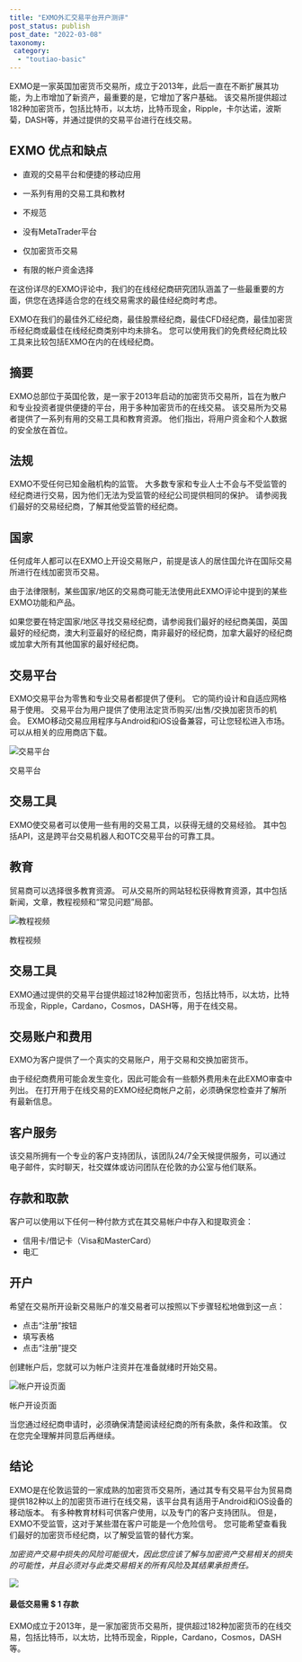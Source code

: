```yaml
---
title: "EXMO外汇交易平台开户测评"
post_status: publish
post_date: "2022-03-08"
taxonomy:
 category: 
  - "toutiao-basic"
---
```


EXMO是一家英国加密货币交易所，成立于2013年，此后一直在不断扩展其功能，为上市增加了新资产，最重要的是，它增加了客户基础。 该交易所提供超过182种加密货币，包括比特币，以太坊，比特币现金，Ripple，卡尔达诺，波斯菊，DASH等，并通过提供的交易平台进行在线交易。

## EXMO 优点和缺点

- 直观的交易平台和便捷的移动应用
- 一系列有用的交易工具和教材

- 不规范
- 没有MetaTrader平台
- 仅加密货币交易
- 有限的帐户资金选择

在这份详尽的EXMO评论中，我们的在线经纪商研究团队涵盖了一些最重要的方面，供您在选择适合您的在线交易需求的最佳经纪商时考虑。

EXMO在我们的最佳外汇经纪商，最佳股票经纪商，最佳CFD经纪商，最佳加密货币经纪商或最佳在线经纪商类别中均未排名。 您可以使用我们的免费经纪商比较工具来比较包括EXMO在内的在线经纪商。

## 摘要

EXMO总部位于英国伦敦，是一家于2013年启动的加密货币交易所，旨在为散户和专业投资者提供便捷的平台，用于多种加密货币的在线交易。 该交易所为交易者提供了一系列有用的交易工具和教育资源。 他们指出，将用户资金和个人数据的安全放在首位。

## 法规

EXMO不受任何已知金融机构的监管。 大多数专家和专业人士不会与不受监管的经纪商进行交易，因为他们无法为受监管的经纪公司提供相同的保护。 请参阅我们最好的交易经纪商，了解其他受监管的经纪商。

## 国家

任何成年人都可以在EXMO上开设交易账户，前提是该人的居住国允许在国际交易所进行在线加密货币交易。

由于法律限制，某些国家/地区的交易商可能无法使用此EXMO评论中提到的某些EXMO功能和产品。

如果您要在特定国家/地区寻找交易经纪商，请参阅我们最好的经纪商美国，英国最好的经纪商，澳大利亚最好的经纪商，南非最好的经纪商，加拿大最好的经纪商或加拿大所有其他国家的最好经纪商。

## 交易平台

EXMO交易平台为零售和专业交易者都提供了便利。 它的简约设计和自适应网格易于使用。 交易平台为用户提供了使用法定货币购买/出售/交换加密货币的机会。 EXMO移动交易应用程序与Android和iOS设备兼容，可让您轻松进入市场。 可以从相关的应用商店下载。

![交易平台](https://cdn.fendou.la/funstoutiao/2020/11/EXMO-Review-Trading-Platform-1024x734.jpg "交易平台")

交易平台

## 交易工具

EXMO使交易者可以使用一些有用的交易工具，以获得无缝的交易经验。 其中包括API，这是跨平台交易机器人和OTC交易平台的可靠工具。

## 教育

贸易商可以选择很多教育资源。 可从交易所的网站轻松获得教育资源，其中包括新闻，文章，教程视频和“常见问题”局部。

![教程视频](https://cdn.fendou.la/funstoutiao/2020/11/EXMO-Review-Tutorial-Videos--1024x195.jpg "教程视频")

教程视频

## 交易工具

EXMO通过提供的交易平台提供超过182种加密货币，包括比特币，以太坊，比特币现金，Ripple，Cardano，Cosmos，DASH等，用于在线交易。

## 交易账户和费用

EXMO为客户提供了一个真实的交易账户，用于交易和交换加密货币。

由于经纪商费用可能会发生变化，因此可能会有一些额外费用未在此EXMO审查中列出。 在打开用于在线交易的EXMO经纪商帐户之前，必须确保您检查并了解所有最新信息。

## 客户服务

该交易所拥有一个专业的客户支持团队，该团队24/7全天候提供服务，可以通过电子邮件，实时聊天，社交媒体或访问团队在伦敦的办公室与他们联系。

## 存款和取款

客户可以使用以下任何一种付款方式在其交易帐户中存入和提取资金：

- 信用卡/借记卡（Visa和MasterCard）
- 电汇

## 开户

希望在交易所开设新交易账户的准交易者可以按照以下步骤轻松地做到这一点：

- 点击“注册”按钮
- 填写表格
- 点击“注册”提交

创建帐户后，您就可以为帐户注资并在准备就绪时开始交易。

![帐户开设页面](https://cdn.fendou.la/funstoutiao/2020/11/EXMO-Review-Account-Opening-Page-488x1024.jpg "帐户开设页面")

帐户开设页面

当您通过经纪商申请时，必须确保清楚阅读经纪商的所有条款，条件和政策。 仅在您完全理解并同意后再继续。

## 结论

EXMO是在伦敦运营的一家成熟的加密货币交易所，通过其专有交易平台为贸易商提供182种以上的加密货币进行在线交易，该平台具有适用于Android和iOS设备的移动版本。 有多种教育材料可供客户使用，以及专门的客户支持团队。 但是，EXMO不受监管，这对于某些潜在客户可能是一个危险信号。 您可能希望查看我们最好的加密货币经纪商，以了解受监管的替代方案。

_加密资产交易中损失的风险可能很大，因此您应该了解与加密资产交易相关的损失的可能性，并且必须对与此类交易相关的所有风险及其结果承担责任。_

![](https://cdn.fendou.la/funstoutiao/2020/11/EXMO-Logo.png)

#### 最低交易需 **$ 1** 存款

EXMO成立于2013年，是一家加密货币交易所，提供超过182种加密货币的在线交易，包括比特币，以太坊，比特币现金，Ripple，Cardano，Cosmos，DASH等。
